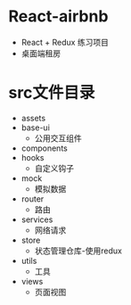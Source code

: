 # React-airbnb
- React + Redux 练习项目
- 桌面端租房

# src文件目录

- assets
- base-ui
    - 公用交互组件
- components
- hooks
    - 自定义钩子
- mock
    - 模拟数据
- router
    - 路由
- services
    - 网络请求
- store
    - 状态管理仓库-使用redux
- utils
    - 工具
- views
    - 页面视图
